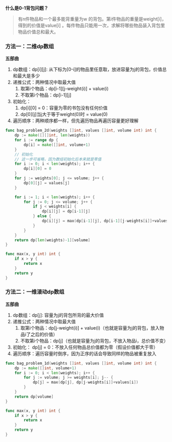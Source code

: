 **什么是0-1背包问题？**
>有n件物品和一个最多能背重量为w 的背包。第i件物品的重量是weight[i]，得到的价值是value[i] 。每件物品只能用一次，求解将哪些物品装入背包里物品价值总和最大。

### 方法一：二维dp数组
**五部曲**
1. dp数组：dp[i][j]: 从下标为[0-i]的物品里任意取，放进容量为j的背包，价值总和最大是多少
2. 递推公式：两种情况中取最大值
   1. 取第i个物品：dp[i-1][j-weight(i)] + value(i)
   2. 不取第i个物品：dp[i-1][j]
3. 初始化：
   1. dp[i][0] = 0：容量为零的书包没有任何价值
   2. dp[0][j]当j大于等于weight(0)时 = value(0)
4. 遍历顺序：两种顺序都一样，但先遍历物品再遍历容量更好理解

```go
func bag_problem_2d(weights []int, values []int, volume int) int {
	dp := make([][]int, len(weights))
	for i := range dp {
		dp[i] = make([]int, volume+1)
	}
	// 初始化
	// 这一步可省略，因为数组初始化后本来就是零值
	for i := 0; i < len(weights); i++ {
		dp[i][0] = 0
	}
	for j := weights[0]; j <= volume; j++ {
		dp[0][j] = values[j]
	}

	for i := 1; i < len(weights); i++ {
		for j := 0; j <= volume; j++ {
			if j < weights[i] {
				dp[i][j] = dp[i-1][j]
			} else {
				dp[i][j] = max(dp[i-1][j], dp[i-1][j-weights[i]]+values[i])
			}
		}
	}
	return dp[len(weights)-1][volume]
}

func max(x, y int) int {
	if x > y {
		return x
	}
	return y
}
```

### 方法二：一维滚动dp数组
**五部曲**
1. dp数组：dp[j]: 容量为j的背包所背的最大价值
2. 递推公式：两种情况中取最大值
   1. 取第i个物品：dp[j-weight(i)] + value(i)（也就是容量为j的背包，放入物品i了之后的价值）
   2. 不取第i个物品：dp[j]（也就是容量为j的背包，不放入物品i，总价值不变）
3. 初始化： dp[j] = 0：不放入任何物品总价值都为零（假设价值都大于零）
4. 遍历顺序：遍历容量时倒序，因为正序的话会导致同样的物品被重复放入

```go
func bag_problem_1d(weights []int, values []int, volume int) int {
	dp := make([]int, volume+1)
	for i := 0; i < len(weights); i++ {
		for j := volume; j >= weights[i]; j-- {
			dp[j] = max(dp[j], dp[j-weights[i]]+values[i])
		}
	}
	return dp[volume]
}

func max(x, y int) int {
	if x > y {
		return x
	}
	return y
}
```
